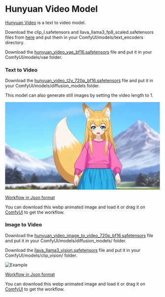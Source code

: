 # Hunyuan Video Model

[Hunyuan Video](https://huggingface.co/tencent/HunyuanVideo) is a text to video model.


Download the clip_l.safetensors and llava_llama3_fp8_scaled.safetensors files from [here](https://huggingface.co/Comfy-Org/HunyuanVideo_repackaged/tree/main/split_files/text_encoders) and put them in your ComfyUI/models/text_encoders directory.

Download the [hunyuan_video_vae_bf16.safetensors](https://huggingface.co/Comfy-Org/HunyuanVideo_repackaged/tree/main/split_files/vae) file and put it in your ComfyUI/models/vae folder.

### Text to Video

Download the [hunyuan_video_t2v_720p_bf16.safetensors](https://huggingface.co/Comfy-Org/HunyuanVideo_repackaged/tree/main/split_files/diffusion_models) file and put it in your ComfyUI/models/diffusion_models folder.

This model can also generate still images by setting the video length to 1.

![Example](hunyuan_video_text_to_video.webp)

[Workflow in Json format](hunyuan_video_text_to_video.json)

You can download this webp animated image and load it or drag it on [ComfyUI](https://github.com/comfyanonymous/ComfyUI) to get the workflow.

### Image to Video

Download the [hunyuan_video_image_to_video_720p_bf16.safetensors](https://huggingface.co/Comfy-Org/HunyuanVideo_repackaged/tree/main/split_files/diffusion_models) file and put it in your ComfyUI/models/diffusion_models/ folder.

Download the [llava_llama3_vision.safetensors](https://huggingface.co/Comfy-Org/HunyuanVideo_repackaged/blob/main/split_files/clip_vision/llava_llama3_vision.safetensors) file and put it in your ComfyUI/models/clip_vision/ folder.

![Example](hunyuan_video_image_to_video.webp)

[Workflow in Json format](hunyuan_video_image_to_video.json)

You can download this webp animated image and load it or drag it on [ComfyUI](https://github.com/comfyanonymous/ComfyUI) to get the workflow.
